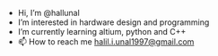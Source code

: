 - Hi, I’m @hallunal
- I’m interested in hardware design and programming
- I’m currently learning altium, python and C++
- 📫 How to reach me halil.i.unal1997@gmail.com

<!---
hallunal/hallunal is a ✨ special ✨ repository because its `README.md` (this file) appears on your GitHub profile.
You can click the Preview link to take a look at your changes.
--->
